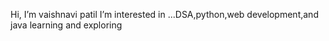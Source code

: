 Hi, I’m vaishnavi patil
I’m interested in ...DSA,python,web development,and java
learning and exploring

